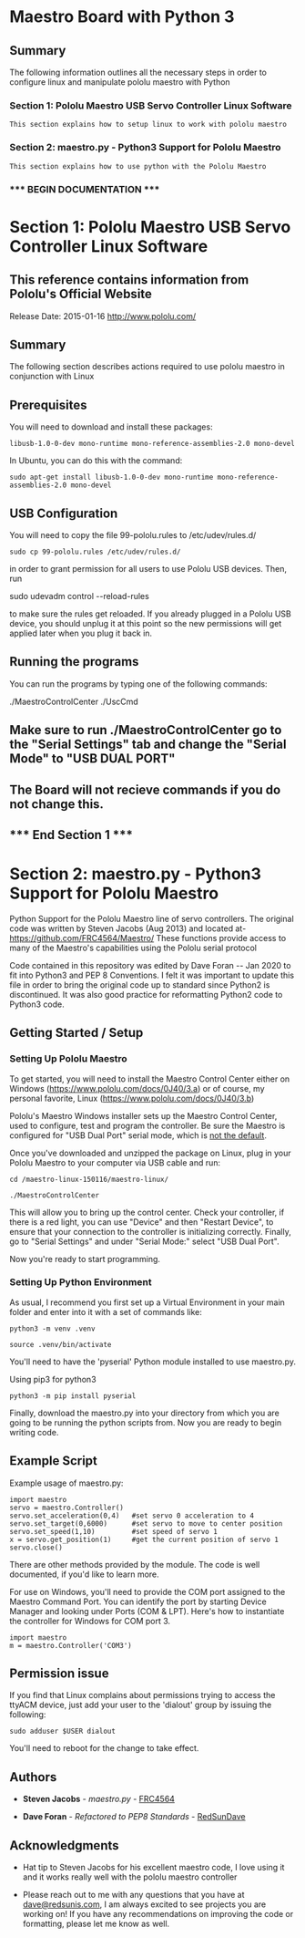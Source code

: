 # Maestro Board with Python 3

## Summary

The following information outlines all the necessary steps in order to configure linux and manipulate pololu maestro with Python

### Section 1: Pololu Maestro USB Servo Controller Linux Software

    This section explains how to setup linux to work with pololu maestro

### Section 2: maestro.py - Python3 Support for Pololu Maestro

    This section explains how to use python with the Pololu Maestro

### *** BEGIN DOCUMENTATION ***

# Section 1: Pololu Maestro USB Servo Controller Linux Software

## This reference contains information from Pololu's Official Website

Release Date: 2015-01-16
http://www.pololu.com/

## Summary

The following section describes actions required to use pololu maestro in conjunction with Linux

## Prerequisites

You will need to download and install these packages:

    libusb-1.0-0-dev mono-runtime mono-reference-assemblies-2.0 mono-devel

In Ubuntu, you can do this with the command:

    sudo apt-get install libusb-1.0-0-dev mono-runtime mono-reference-assemblies-2.0 mono-devel

## USB Configuration

You will need to copy the file 99-pololu.rules to /etc/udev/rules.d/

    sudo cp 99-pololu.rules /etc/udev/rules.d/

in order to grant permission for all users to use Pololu USB devices.
Then, run

  sudo udevadm control --reload-rules

to make sure the rules get reloaded.  If you already plugged in
a Pololu USB device, you should unplug it at this point so the new
permissions will get applied later when you plug it back in.

## Running the programs

You can run the programs by typing one of the following commands:

   ./MaestroControlCenter
   ./UscCmd

## Make sure to run ./MaestroControlCenter go to the "Serial Settings" tab and change the "Serial Mode" to "USB DUAL PORT"

## The Board will not recieve commands if you do not change this.

## *** End Section 1 ***

# Section 2: maestro.py - Python3 Support for Pololu Maestro

Python Support for the Pololu Maestro line of servo controllers. The original 
code was written by Steven Jacobs (Aug 2013) and located at- https://github.com/FRC4564/Maestro/
These functions provide access to many of the Maestro's capabilities using the
Pololu serial protocol

Code contained in this repository was edited by Dave Foran -- Jan 2020 to fit 
into Python3 and PEP 8 Conventions. I felt it was important to update this file 
in order to bring the original code up to standard since Python2 is discontinued. 
It was also good practice for reformatting Python2 code to Python3 code.

## Getting Started / Setup

### Setting Up Pololu Maestro

To get started, you will need to install the Maestro Control Center either on Windows (https://www.pololu.com/docs/0J40/3.a) or of course, my personal favorite, Linux (https://www.pololu.com/docs/0J40/3.b)

Pololu's Maestro Windows installer sets up the Maestro Control Center, used to configure, test and program the controller.  Be sure the Maestro is configured for "USB Dual Port" serial mode, which is [not the default](https://www.pololu.com/docs/0J40/3.c).

Once you've downloaded and unzipped the package on Linux, plug in your Pololu Maestro
to your computer via USB cable and run:

    cd /maestro-linux-150116/maestro-linux/

    ./MaestroControlCenter

This will allow you to bring up the control center. Check your controller, if there is a red light, you can use "Device" and then "Restart Device", to ensure that your connection to the controller is initializing correctly. Finally, go to "Serial Settings" and under "Serial Mode:" select "USB Dual Port".

Now you're ready to start programming.

### Setting Up Python Environment

As usual, I recommend you first set up a Virtual Environment in your main folder and enter into it with a set of commands like:

    python3 -m venv .venv

    source .venv/bin/activate

You'll need to have the 'pyserial' Python module installed to use maestro.py.

Using pip3 for python3

    python3 -m pip install pyserial

Finally, download the maestro.py into your directory from which you are going to be running the python scripts from. Now you are ready to begin writing code.

## Example Script

Example usage of maestro.py:

    import maestro
    servo = maestro.Controller()
    servo.set_acceleration(0,4)   #set servo 0 acceleration to 4
    servo.set_target(0,6000)      #set servo to move to center position
    servo.set_speed(1,10)         #set speed of servo 1
    x = servo.get_position(1)     #get the current position of servo 1
    servo.close()

There are other methods provided by the module. The code is well documented, if you'd like to learn more.

For use on Windows, you'll need to provide the COM port assigned to the Maestro Command Port. You can identify the port by starting Device Manager and looking under Ports (COM & LPT). Here's how to instantiate the controller for Windows for COM port 3.

    import maestro
    m = maestro.Controller('COM3')

## Permission issue

If you find that Linux complains about permissions trying to access the ttyACM device, just add your user to the 'dialout' group by issuing the following:

    sudo adduser $USER dialout

You'll need to reboot for the change to take effect.

## Authors

* **Steven Jacobs** - *maestro.py* - [FRC4564](https://github.com/FRC4564)

* **Dave Foran** - *Refactored to PEP8 Standards* - [RedSunDave](https://github.com/RedSunDave)

## Acknowledgments

* Hat tip to Steven Jacobs for his excellent maestro code, I love using it and it works really well with the pololu maestro controller

* Please reach out to me with any questions that you have at dave@redsunis.com, I am always excited to see projects you are working on! If you have any recommendations on improving the code or formatting, please let me know as well.
